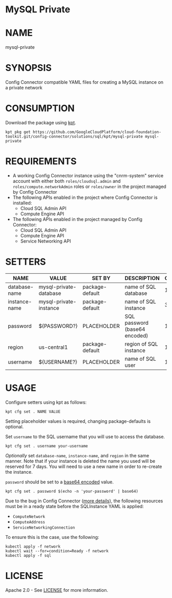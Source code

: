 MySQL Private
==================================================
# NAME
  mysql-private
# SYNOPSIS
  Config Connector compatible YAML files for creating a MySQL instance on a private network
# CONSUMPTION
  Download the package using [kpt](https://googlecontainertools.github.io/kpt/).
  ```
  kpt pkg get https://github.com/GoogleCloudPlatform/cloud-foundation-toolkit.git/config-connector/solutions/sql/kpt/mysql-private mysql-private
  ```

# REQUIREMENTS
  -   A working Config Connector instance using the "cnrm-system" service
      account with either both `roles/cloudsql.admin` and
      `roles/compute.networkAdmin` roles or `roles/owner` in the project managed
      by Config Connector
  -   The following APIs enabled in the project where Config Connector is
      installed:
      -   Cloud SQL Admin API
      -   Compute Engine API
  -   The following APIs enabled in the project managed by Config Connector:
      -   Cloud SQL Admin API
      -   Compute Engine API
      -   Service Networking API

# SETTERS
|     NAME      |         VALUE          |     SET BY      |          DESCRIPTION          | COUNT |
|---------------|------------------------|-----------------|-------------------------------|-------|
| database-name | mysql-private-database | package-default | name of SQL database          | 1     |
| instance-name | mysql-private-instance | package-default | name of SQL instance          | 3     |
| password      | ${PASSWORD?}           | PLACEHOLDER     | SQL password (base64 encoded) | 1     |
| region        | us-central1            | package-default | region of SQL instance        | 1     |
| username      | ${USERNAME?}           | PLACEHOLDER     | name of SQL user              | 1     |

# USAGE

  Configure setters using kpt as follows:
  ```
  kpt cfg set . NAME VALUE
  ```
  Setting placeholder values is required, changing package-defaults is optional.

  Set `username` to the SQL username that you will use to access the database.
  ```
  kpt cfg set . username your-username
  ```
  _Optionally_ set `database-name`, `instance-name`, and `region` in the same
manner. Note that if your instance is deleted the name you used will be
reserved for 7 days. You will need to use a new name in order to re-create the
instance.

  `password` should be set to a [base64 encoded](https://kubernetes.io/docs/concepts/configuration/secret/#creating-a-secret-manually) value.
  ```
  kpt cfg set . password $(echo -n 'your-password' | base64)
  ```
  Due to the bug in Config Connector ([more details](https://github.com/GoogleCloudPlatform/k8s-config-connector/issues/148)), the following resources must be in a ready state before the SQLInstance YAML is applied:
  - `ComputeNetwork`
  - `ComputeAddress`
  - `ServiceNetworkingConnection`
  
  To ensure this is the case, use the following:
  ```
  kubectl apply -f network
  kubectl wait --for=condition=Ready -f network 
  kubectl apply -f sql
  ```

# LICENSE
  Apache 2.0 - See [LICENSE](/LICENSE) for more information.
